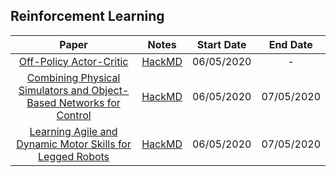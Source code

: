 ## Reinforcement Learning

| Paper | Notes | Start Date | End Date |
|:-----:|:-----:|:----------:|:--------:|
| [Off-Policy Actor-Critic](https://arxiv.org/abs/1205.4839) | [HackMD](https://hackmd.io/@FtbpSED3RQWclbmbmkChEA/BkcB-xwvI/edit) | 06/05/2020 |     -    |
| [Combining Physical Simulators and Object-Based Networks for Control](https://arxiv.org/pdf/1904.06580.pdf)| [HackMD](https://hackmd.io/@FtbpSED3RQWclbmbmkChEA/Sy6GPG9MB) | 06/05/2020 |  07/05/2020    |
| [Learning Agile and Dynamic Motor Skills for Legged Robots](https://arxiv.org/abs/1901.08652)| [HackMD](https://hackmd.io/@FtbpSED3RQWclbmbmkChEA/ByzYzEhVS) | 06/05/2020 |  07/05/2020  |
